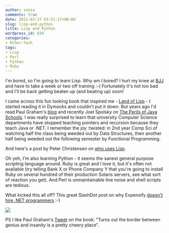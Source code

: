 ```yaml
---
author: sonia
comments: true
date: 2011-03-27 03:51:17+00:00
slug: lisp-and-python
title: Lisp and Python
wordpress_id: 934
categories:
- Other-Tech
tags:
- Lisp
- Perl
- Python
- Ruby
---
```


I'm bored, so I'm going to learn Lisp. Why am I bored? I hurt my knee at [BJJ](http://www.youtube.com/watch?v=mlleDPgmDVM) and have to take a week or two off training :-( Fortunately it's not too bad and I'll be back getting beaten up (and beating up) soon!

I came across this fun looking book that inspired me - [Land of Lisp](http://landoflisp.com/) - I started reading it in Dymocks and couldn't put it down. But years ago I'd read Paul Graham's [blog](http://www.paulgraham.com/avg.html) and recently Joel Spolsky on [The Perils of Java Schools](http://www.joelonsoftware.com/articles/ThePerilsofJavaSchools.html). I was really surprised to learn that university Computer Science departments have stopped teaching pointers and recursion because they teach Java or .NET. I remember the joy :twisted: in 2nd year Comp Sci of watching half the class being weeded out by Data Structures, then another half being weeded out the following semester by Functional Programming.

And here's a post by Peter Christensen on [who uses Lisp](http://www.pchristensen.com/blog/lisp-companies/).

Oh yeh, I'm also learning Python - it seems the sanest general purpose scripting language around. Ruby is great and I love it, but it's often not available (try telling Bank X or Phone Company Y that you're going to install Ruby on several hundred of their production Solaris servers, see what sort of reaction you get). And Perl is unmaintainable line noise and shell scripts are tedious.

What kicked this all off? This great SlashDot post on why Expensify [doesn't hire .NET programmers](http://blog.expensify.com/2011/03/25/ceo-friday-why-we-dont-hire-net-programmers/) :-)

[![](http://blog.snowfrog.net/wp-content/uploads/2011/03/stroustrup2.png)](http://blog.snowfrog.net/wp-content/uploads/2011/03/stroustrup2.png)

PS I like Paul Graham's [Tweet](http://twitter.com/paulg/status/28864657734) on the book: "Turns out the border between genius and insanity is a pretty cheery place".
